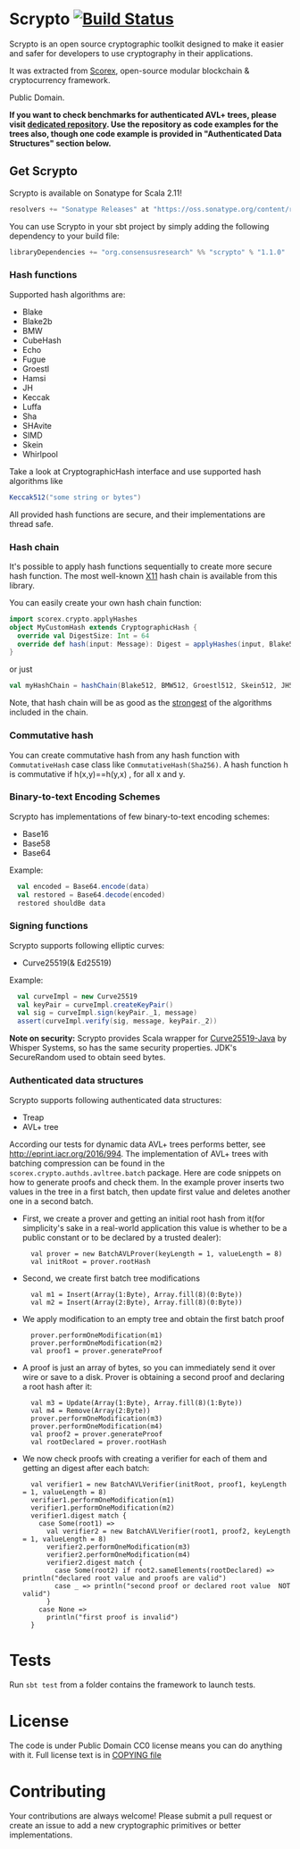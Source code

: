 # Scrypto [![Build Status](https://travis-ci.org/input-output-hk/scrypto.svg?branch=master)](https://travis-ci.org/input-output-hk/scrypto)

Scrypto is an open source cryptographic toolkit designed to make it easier and safer for developers to use cryptography in their applications.

It was extracted from [Scorex](https://github.com/ScorexProject/Scorex-Lagonaki), open-source modular blockchain & cryptocurrency framework.

Public Domain.

**If you want to check benchmarks for authenticated AVL+ trees, please visit [dedicated repository](https://github.com/input-output-hk/scrypto-benchmarks).
Use the repository as code examples for the trees also, though one code example is provided in "Authenticated Data Structures" section below.**

## Get Scrypto

Scrypto is available on Sonatype for Scala 2.11!
```scala
resolvers += "Sonatype Releases" at "https://oss.sonatype.org/content/repositories/releases/"
```

You can use Scrypto in your sbt project by simply adding the following dependency to your build file:
```scala
libraryDependencies += "org.consensusresearch" %% "scrypto" % "1.1.0"
```

### Hash functions

Supported hash algorithms are:
- Blake
- Blake2b
- BMW
- CubeHash
- Echo
- Fugue
- Groestl
- Hamsi
- JH
- Keccak
- Luffa
- Sha
- SHAvite
- SIMD
- Skein
- Whirlpool
       
Take a look at CryptographicHash interface and use supported hash algorithms like
```scala
Keccak512("some string or bytes")
```
All provided hash functions are secure, and their implementations are thread safe.

### Hash chain

It's possible to apply hash functions sequentially to create more secure hash function. The most well-known [X11](http://en.wiki.dashninja.pl/wiki/X11) hash chain is available from this library.

You can easily create your own hash chain function:
```scala
import scorex.crypto.applyHashes
object MyCustomHash extends CryptographicHash {
  override val DigestSize: Int = 64
  override def hash(input: Message): Digest = applyHashes(input, Blake512, Sha512, Groestl512, Skein512)
}
```
or just
```scala
val myHashChain = hashChain(Blake512, BMW512, Groestl512, Skein512, JH512, Keccak512, Luffa512, Wirlpool)
```
Note, that hash chain will be as good as the [strongest](https://en.wikipedia.org/wiki/Cryptographic_hash_function#Concatenation_of_cryptographic_hash_functions) of the algorithms included in the chain.

### Commutative hash

You can create commutative hash from any hash function with `CommutativeHash` case class like `CommutativeHash(Sha256)`.
A hash function h is commutative if h(x,y)==h(y,x) , for all x and y.

### Binary-to-text Encoding Schemes

Scrypto has implementations of few binary-to-text encoding schemes:

- Base16
- Base58
- Base64

Example:

```scala
  val encoded = Base64.encode(data)
  val restored = Base64.decode(encoded)
  restored shouldBe data
```

### Signing functions

Scrypto supports following elliptic curves:

- Curve25519(& Ed25519)

Example:

```scala
  val curveImpl = new Curve25519
  val keyPair = curveImpl.createKeyPair()
  val sig = curveImpl.sign(keyPair._1, message)
  assert(curveImpl.verify(sig, message, keyPair._2))
```

**Note on security:** Scrypto provides Scala wrapper for [Curve25519-Java](https://github.com/WhisperSystems/curve25519-java) by
Whisper Systems, so has the same security properties. JDK's SecureRandom used to obtain seed bytes.

### Authenticated data structures

Scrypto supports following authenticated data structures:

- Treap
- AVL+ tree

According our tests for dynamic data AVL+ trees performs better, see http://eprint.iacr.org/2016/994. The implementation
of AVL+ trees with batching compression can be found in the `scorex.crypto.authds.avltree.batch` package. Here are code snippets on how to generate
proofs and check them. In the example prover inserts two values in the tree in a first batch, then update first value and deletes another one in a second batch. 
 
* First, we create a prover and getting an initial root hash from it(for simplicity's sake
in a real-world application this value is whether to be a public constant or to be declared by a 
trusted dealer):


        val prover = new BatchAVLProver(keyLength = 1, valueLength = 8)
        val initRoot = prover.rootHash


* Second, we create first batch tree modifications 


        val m1 = Insert(Array(1:Byte), Array.fill(8)(0:Byte))
        val m2 = Insert(Array(2:Byte), Array.fill(8)(0:Byte))

    
* We apply modification to an empty tree and obtain the first batch proof
    
    
        prover.performOneModification(m1)
        prover.performOneModification(m2)
        val proof1 = prover.generateProof
    
      
* A proof is just an array of bytes, so you can immediately send it over 
wire or save to a disk. Prover is obtaining a second proof and declaring a
root hash after it:


        val m3 = Update(Array(1:Byte), Array.fill(8)(1:Byte))
        val m4 = Remove(Array(2:Byte))
        prover.performOneModification(m3)
        prover.performOneModification(m4)
        val proof2 = prover.generateProof
        val rootDeclared = prover.rootHash


* We now check proofs with creating a verifier for each of them and getting an 
digest after each batch:


        val verifier1 = new BatchAVLVerifier(initRoot, proof1, keyLength = 1, valueLength = 8)
        verifier1.performOneModification(m1)           
        verifier1.performOneModification(m2)
        verifier1.digest match {
          case Some(root1) =>
            val verifier2 = new BatchAVLVerifier(root1, proof2, keyLength = 1, valueLength = 8)
            verifier2.performOneModification(m3)
            verifier2.performOneModification(m4)
            verifier2.digest match {
              case Some(root2) if root2.sameElements(rootDeclared) => println("declared root value and proofs are valid")
              case _ => println("second proof or declared root value  NOT valid")
            }
          case None =>
            println("first proof is invalid")
        }

# Tests

Run `sbt test` from a folder contains the framework to launch tests.

# License

The code is under Public Domain CC0 license means you can do anything with it. Full license text is in [COPYING file](https://github.com/ScorexProject/scrypto/blob/master/COPYING)

# Contributing

Your contributions are always welcome! Please submit a pull request or create an issue to add a new cryptographic primitives or better implementations.
